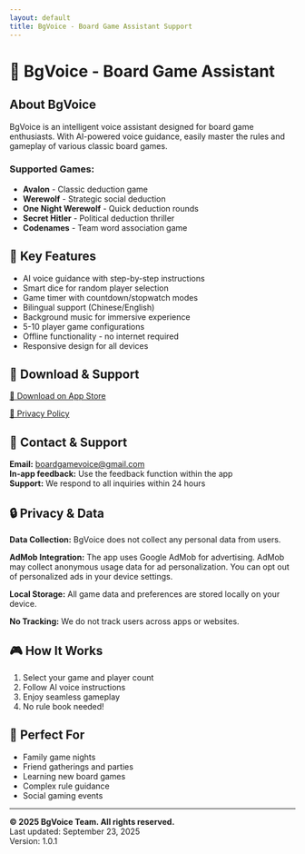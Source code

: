 ```yaml
---
layout: default
title: BgVoice - Board Game Assistant Support
---
```


# 🎲 BgVoice - Board Game Assistant

## About BgVoice

BgVoice is an intelligent voice assistant designed for board game enthusiasts. With AI-powered voice guidance, easily master the rules and gameplay of various classic board games.

### Supported Games:
- **Avalon** - Classic deduction game
- **Werewolf** - Strategic social deduction  
- **One Night Werewolf** - Quick deduction rounds
- **Secret Hitler** - Political deduction thriller
- **Codenames** - Team word association game

## 🎯 Key Features

- AI voice guidance with step-by-step instructions
- Smart dice for random player selection
- Game timer with countdown/stopwatch modes
- Bilingual support (Chinese/English)
- Background music for immersive experience
- 5-10 player game configurations
- Offline functionality - no internet required
- Responsive design for all devices

## 📱 Download & Support

[📱 Download on App Store](https://apps.apple.com/us/app/bgvoice-board-game-assistant/id6752745882)

[📄 Privacy Policy](privacy_policy.html)

## 📧 Contact & Support

**Email:** boardgamevoice@gmail.com  
**In-app feedback:** Use the feedback function within the app  
**Support:** We respond to all inquiries within 24 hours

## 🔒 Privacy & Data

**Data Collection:** BgVoice does not collect any personal data from users.

**AdMob Integration:** The app uses Google AdMob for advertising. AdMob may collect anonymous usage data for ad personalization. You can opt out of personalized ads in your device settings.

**Local Storage:** All game data and preferences are stored locally on your device.

**No Tracking:** We do not track users across apps or websites.

## 🎮 How It Works

1. Select your game and player count
2. Follow AI voice instructions
3. Enjoy seamless gameplay
4. No rule book needed!

## 🌟 Perfect For

- Family game nights
- Friend gatherings and parties
- Learning new board games
- Complex rule guidance
- Social gaming events

---

**© 2025 BgVoice Team. All rights reserved.**  
Last updated: September 23, 2025  
Version: 1.0.1
